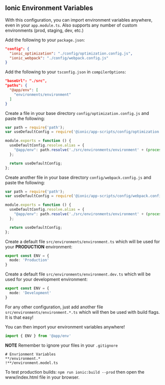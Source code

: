 ## Ionic Environment Variables

With this configuration, you can import environment variables anywhere, even in your `app.module.ts`.
Also supports any number of custom environments (prod, staging, dev, etc.)


Add the following to your `package.json`:
```json
"config": {
  "ionic_optimization": "./config/optimization.config.js",
  "ionic_webpack": "./config/webpack.config.js"
}
```

Add the following to your `tsconfig.json` in `compilerOptions`:
```json
"baseUrl": "./src",
"paths": {
  "@app/env": [
    "environments/environment"
  ]
}
```

Create a file in your base directory `config/optimization.config.js` and paste the following:
```javascript
var path = require('path');
var useDefaultConfig = require('@ionic/app-scripts/config/optimization.config.js');

module.exports = function () {
  useDefaultConfig.resolve.alias = {
    "@app/env": path.resolve('./src/environments/environment' + (process.env.IONIC_ENV === 'prod' ? '' : '.' + process.env.IONIC_ENV) + '.ts')
  };

  return useDefaultConfig;
};
```

Create another file in your base directory `config/webpack.config.js` and paste the following:
```javascript
var path = require('path');
var useDefaultConfig = require('@ionic/app-scripts/config/webpack.config.js');

module.exports = function () {
  useDefaultConfig.resolve.alias = {
    "@app/env": path.resolve('./src/environments/environment' + (process.env.IONIC_ENV === 'prod' ? '' : '.' + process.env.IONIC_ENV) + '.ts')
  };

  return useDefaultConfig;
};
```

Create a default file `src/environments/environment.ts` which will be used for your **PRODUCTION** environment:
```typescript
export const ENV = {
  mode: 'Production'
}
```

Create a default file `src/environments/environment.dev.ts` which will be used for your development environment:
```typescript
export const ENV = {
  mode: 'Development'
}
```
For any other configuration, just add another file `src/environments/environment.*.ts` which will then be used with build flags. It is that easy!

You can then import your environment variables anywhere!
```typescript
import { ENV } from '@app/env'
```

**NOTE** Remember to ignore your files in your `.gitignore`
```
# Envrionment Variables
**/environment.*
!**/environment.model.ts
```

To test production builds: `npm run ionic:build --prod` then open the www/index.html file in your browser.